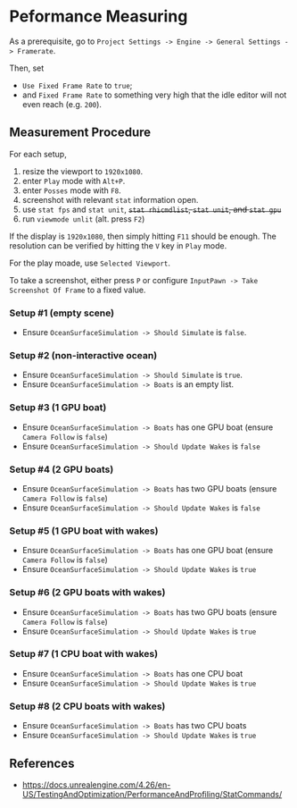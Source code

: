 # Peformance Measuring

As a prerequisite, go to `Project Settings -> Engine -> General Settings -> Framerate`.

Then, set
- `Use Fixed Frame Rate` to `true`;
- and `Fixed Frame Rate` to something very high that the idle editor will not even reach (e.g. `200`).

## Measurement Procedure

For each setup,
1. resize the viewport to `1920x1080`.
2. enter `Play` mode with `Alt+P`.
3. enter `Posses` mode with `F8`.
4. screenshot with relevant `stat` information open.
5. use `stat fps` and `stat unit`, ~~`stat rhicmdlist`, `stat unit`, and `stat gpu`~~
6. run `viewmode unlit` (alt. press `F2`)

If the display is `1920x1080`, then simply hitting `F11` should be enough. The resolution can be verified by hitting the `V` key in `Play` mode.

For the play moade, use `Selected Viewport`.

To take a screenshot, either press `P` or configure `InputPawn -> Take Screenshot Of Frame` to a fixed value.

### Setup #1 (empty scene)

* Ensure `OceanSurfaceSimulation -> Should Simulate` is `false`.

### Setup #2 (non-interactive ocean)

* Ensure `OceanSurfaceSimulation -> Should Simulate` is `true`.
* Ensure `OceanSurfaceSimulation -> Boats` is an empty list. 

### Setup #3 (1 GPU boat)

* Ensure `OceanSurfaceSimulation -> Boats` has one GPU boat (ensure `Camera Follow` is `false`)
* Ensure `OceanSurfaceSimulation -> Should Update Wakes` is `false`

### Setup #4 (2 GPU boats)

* Ensure `OceanSurfaceSimulation -> Boats` has two GPU boats (ensure `Camera Follow` is `false`)
* Ensure `OceanSurfaceSimulation -> Should Update Wakes` is `false`

### Setup #5 (1 GPU boat with wakes)

* Ensure `OceanSurfaceSimulation -> Boats` has one GPU boat (ensure `Camera Follow` is `false`)
* Ensure `OceanSurfaceSimulation -> Should Update Wakes` is `true`

### Setup #6 (2 GPU boats with wakes)

* Ensure `OceanSurfaceSimulation -> Boats` has two GPU boats (ensure `Camera Follow` is `false`)
* Ensure `OceanSurfaceSimulation -> Should Update Wakes` is `true`

### Setup #7 (1 CPU boat with wakes)

* Ensure `OceanSurfaceSimulation -> Boats` has one CPU boat
* Ensure `OceanSurfaceSimulation -> Should Update Wakes` is `true`

### Setup #8 (2 CPU boats with wakes)

* Ensure `OceanSurfaceSimulation -> Boats` has two CPU boats
* Ensure `OceanSurfaceSimulation -> Should Update Wakes` is `true`

## References
- https://docs.unrealengine.com/4.26/en-US/TestingAndOptimization/PerformanceAndProfiling/StatCommands/